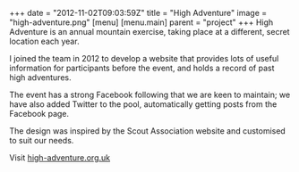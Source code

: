 +++
date = "2012-11-02T09:03:59Z"
title = "High Adventure"
image = "high-adventure.png"
[menu]
  [menu.main]
    parent = "project"
+++
High Adventure is an annual mountain exercise, taking place at a different, secret location each year.

I joined the team in 2012 to develop a website that provides lots of useful information for participants before the event, and holds a record of past high adventures.

The event has a strong Facebook following that we are keen to maintain; we have also added Twitter to the pool, automatically getting posts from the Facebook page.

The design was inspired by the Scout Association website and customised to suit our needs.

Visit [high-adventure.org.uk](http://high-adventure.org.uk)
